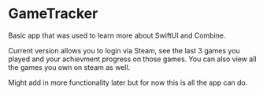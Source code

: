 # GameTracker
Basic app that was used to learn more about SwiftUI and Combine.

Current version allows you to login via Steam, see the last 3 games you played and your achievment progress on those games. You can also view all the games you own on steam as well.

Might add in more functionality later but for now this is all the app can do.
